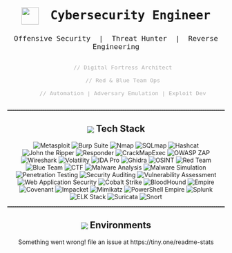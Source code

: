 <!--
  Minimalist, impactful cybersecurity portfolio.
  Clean, focused, and modern.
-->

<h1 align="center" style="font-family: 'Fira Mono', monospace;">
  <img src="https://img.icons8.com/fluency/48/000000/hacker.png" width="40" style="vertical-align:middle; margin-right:10px;">
  Cybersecurity Engineer
</h1>
<h3 align="center" style="font-family: 'Fira Mono', monospace; font-weight:400;">
  Offensive Security &nbsp;|&nbsp; Threat Hunter &nbsp;|&nbsp; Reverse Engineering
</h3>

<p align="center" style="font-size:1.1em; color:#b0b0b0;">
  <code>
    // Digital Fortress Architect<br>
    // Red & Blue Team Ops<br>
    // Automation | Adversary Emulation | Exploit Dev
  </code>
</p>

<hr style="border-top: 1px dashed #444;">

<h2 align="center"><img src="https://img.icons8.com/ios-filled/24/00e676/console.png" style="vertical-align:middle;"> Tech Stack</h2>
<p align="center">
  <img src="https://img.shields.io/badge/Metasploit-FF0000?style=for-the-badge&logo=metasploit&logoColor=white" alt="Metasploit"/>
  <img src="https://img.shields.io/badge/Burp_Suite-FF9900?style=for-the-badge&logo=burp-suite&logoColor=white" alt="Burp Suite"/>
  <img src="https://img.shields.io/badge/Nmap-4682B4?style=for-the-badge&logo=nmap&logoColor=white" alt="Nmap"/>
  <img src="https://img.shields.io/badge/SQLmap-000000?style=for-the-badge&logoColor=white" alt="SQLmap"/>
  <img src="https://img.shields.io/badge/Hashcat-800080?style=for-the-badge&logoColor=white" alt="Hashcat"/>
  <img src="https://img.shields.io/badge/John_the_Ripper-8B0000?style=for-the-badge&logoColor=white" alt="John the Ripper"/>
  <img src="https://img.shields.io/badge/Responder-FFD700?style=for-the-badge&logoColor=black" alt="Responder"/>
  <img src="https://img.shields.io/badge/CrackMapExec-2E8B57?style=for-the-badge&logoColor=white" alt="CrackMapExec"/>
  <img src="https://img.shields.io/badge/OWASP_ZAP-000000?style=for-the-badge&logo=OWASP&logoColor=white" alt="OWASP ZAP"/>
  <img src="https://img.shields.io/badge/Wireshark-0066CC?style=for-the-badge&logo=wireshark&logoColor=white" alt="Wireshark"/>
  <img src="https://img.shields.io/badge/Volatility-4682B4?style=for-the-badge&logoColor=white" alt="Volatility"/>
  <img src="https://img.shields.io/badge/IDA_Pro-000000?style=for-the-badge&logoColor=white" alt="IDA Pro"/>
  <img src="https://img.shields.io/badge/Ghidra-FF0000?style=for-the-badge&logoColor=white" alt="Ghidra"/>
  <img src="https://img.shields.io/badge/OSINT-00CED1?style=for-the-badge&logoColor=black" alt="OSINT"/>
  <img src="https://img.shields.io/badge/Red_Team-FF0000?style=for-the-badge&logoColor=white" alt="Red Team"/>
  <img src="https://img.shields.io/badge/Blue_Team-00FF41?style=for-the-badge&logoColor=black" alt="Blue Team"/>
  <img src="https://img.shields.io/badge/CTF-FFD700?style=for-the-badge&logoColor=black" alt="CTF"/>
  <img src="https://img.shields.io/badge/Malware_Analysis-FF0000?style=for-the-badge&logoColor=white" alt="Malware Analysis"/>
  <img src="https://img.shields.io/badge/Malware_Simulation-FF0000?style=for-the-badge&logoColor=white" alt="Malware Simulation"/>
  <img src="https://img.shields.io/badge/Penetration_Testing-FF0000?style=for-the-badge&logoColor=white" alt="Penetration Testing"/>
  <img src="https://img.shields.io/badge/Security_Auditing-FF0000?style=for-the-badge&logoColor=white" alt="Security Auditing"/>
  <img src="https://img.shields.io/badge/Vulnerability_Assessment-FF0000?style=for-the-badge&logoColor=white" alt="Vulnerability Assessment"/>
  <img src="https://img.shields.io/badge/Web_Application_Security-FF0000?style=for-the-badge&logoColor=white" alt="Web Application Security"/>
  <img src="https://img.shields.io/badge/Cobalt_Strike-1E90FF?style=for-the-badge&logoColor=white" alt="Cobalt Strike"/>
  <img src="https://img.shields.io/badge/BloodHound-8B0000?style=for-the-badge&logoColor=white" alt="BloodHound"/>
  <img src="https://img.shields.io/badge/Empire-000080?style=for-the-badge&logoColor=white" alt="Empire"/>
  <img src="https://img.shields.io/badge/Covenant-4B0082?style=for-the-badge&logoColor=white" alt="Covenant"/>
  <img src="https://img.shields.io/badge/Impacket-2F4F4F?style=for-the-badge&logoColor=white" alt="Impacket"/>
  <img src="https://img.shields.io/badge/Mimikatz-8B4513?style=for-the-badge&logoColor=white" alt="Mimikatz"/>
  <img src="https://img.shields.io/badge/PowerShell_Empire-000080?style=for-the-badge&logoColor=white" alt="PowerShell Empire"/>
  <img src="https://img.shields.io/badge/Splunk-000000?style=for-the-badge&logo=splunk&logoColor=white" alt="Splunk"/>
  <img src="https://img.shields.io/badge/ELK_Stack-005571?style=for-the-badge&logo=elastic&logoColor=white" alt="ELK Stack"/>
  <img src="https://img.shields.io/badge/Suricata-FF4500?style=for-the-badge&logoColor=white" alt="Suricata"/>
  <img src="https://img.shields.io/badge/Snort-00008B?style=for-the-badge&logoColor=white" alt="Snort"/>
</p>

<hr style="border-top: 1px dashed #444;">

<h2 align="center"><img src="https://img.icons8.com/ios-filled/24/00e676/server.png" style="vertical-align:middle;"> Environments</h2>
<p align="center">
  Something went wrong! file an issue at https://tiny.one/readme-stats
</p>
